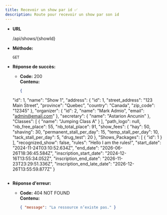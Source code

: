 ```yaml
---
title: Recevoir un show par id ✅
description: Route pour recevoir un show par son id
---
```


* **URL**

  /api/shows/{showId}

* **Méthode:**
  
  `GET`

* **Réponse de succès:**
  
  * **Code:** 200 <br />
    **Contenu:** 
    ```json
    {
  "id": 1,
  "name": "Show 1",
  "address": {
    "id": 1,
    "street_address": "123 Main Street",
    "province": "Quebec",
    "country": "Canada",
    "zip_code": "12345"
  },
  "organizer": {
    "id": 2,
    "name": "Mark Admio",
    "email": "admin@email.com"
  },
  "secretary": {
    "name": "Astarion Ancunin"
  },
  "Classes": [
    {
      "name": "Jumping Class A"
    }
  ],
  "path_logo": null,
  "nb_free_place": 55,
  "nb_total_place": 91,
  "show_fees": {
    "hay": 50,
    "shaving": 30,
    "permanent_stall_per_day": 15,
    "temp_stall_per_day": 10,
    "tack_stall_per_day": 5,
    "drug_test": 20
  },
  "Shows_Packages": [
    {
      "id": 1
    }
  ],
  "recognized_show": false,
  "rules": "Hello I am the rules!",
  "start_date": "2024-11-24T03:10:52.634Z",
  "end_date": "2026-06-26T18:36:45.584Z",
  "inscription_start_date": "2024-12-16T13:55:34.052Z",
  "inscription_end_date": "2026-11-23T23:29:51.336Z",
  "inscription_end_late_date": "2026-12-26T13:55:59.877Z"
}
    ```

* **Réponse d'erreur:**

  * **Code:** 404 NOT FOUND <br />
    **Contenu:** 
    ```json
    { "message": "La ressource n’existe pas." }
    ```
